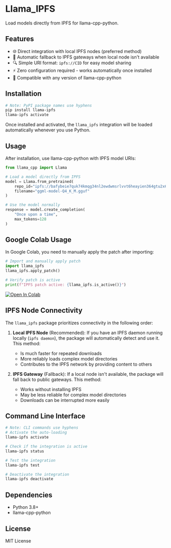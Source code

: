 # Llama_IPFS

Load models directly from IPFS for llama-cpp-python.

## Features

- 🌐 Direct integration with local IPFS nodes (preferred method)
- 🔄 Automatic fallback to IPFS gateways when local node isn't available
- 🔍 Simple URI format: `ipfs://CID` for easy model sharing
- ⚡ Zero configuration required - works automatically once installed
- 🧩 Compatible with any version of llama-cpp-python

## Installation

```bash
# Note: PyPI package names use hyphens
pip install llama-ipfs
llama-ipfs activate
```

Once installed and activated, the `llama_ipfs` integration will be loaded automatically whenever you use Python.

## Usage

After installation, use llama-cpp-python with IPFS model URIs:

```python
from llama_cpp import Llama

# Load a model directly from IPFS
model = Llama.from_pretrained(
    repo_id="ipfs://bafybeie7quk74kmqg34nl2ewdwmsrlvvt6heayien364gtu2x6g2qpznhq",
    filename="ggml-model-Q4_K_M.gguf"
)

# Use the model normally
response = model.create_completion(
    "Once upon a time",
    max_tokens=128
)
```

## Google Colab Usage

In Google Colab, you need to manually apply the patch after importing:

```python
# Import and manually apply patch
import llama_ipfs
llama_ipfs.apply_patch()

# Verify patch is active
print(f"IPFS patch active: {llama_ipfs.is_active()}")
```

[![Open In Colab](https://colab.research.google.com/assets/colab-badge.svg)](https://colab.research.google.com/github/alexbakers/llama_ipfs/blob/main/examples/colab/llama_ipfs_example.ipynb)

## IPFS Node Connectivity

The `llama_ipfs` package prioritizes connectivity in the following order:

1. **Local IPFS Node** (Recommended): If you have an IPFS daemon running locally (`ipfs daemon`),
   the package will automatically detect and use it. This method:

   - Is much faster for repeated downloads
   - More reliably loads complex model directories
   - Contributes to the IPFS network by providing content to others

2. **IPFS Gateway** (Fallback): If a local node isn't available, the package will fall back to
   public gateways. This method:
   - Works without installing IPFS
   - May be less reliable for complex model directories
   - Downloads can be interrupted more easily

## Command Line Interface

```bash
# Note: CLI commands use hyphens
# Activate the auto-loading
llama-ipfs activate

# Check if the integration is active
llama-ipfs status

# Test the integration
llama-ipfs test

# Deactivate the integration
llama-ipfs deactivate
```

## Dependencies

- Python 3.8+
- llama-cpp-python

## License

MIT License
